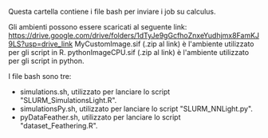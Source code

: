 Questa cartella contiene i file bash per inviare i job su calculus.

Gli ambienti possono essere scaricati al seguente link: https://drive.google.com/drive/folders/1dTyJe9gGcfhoZnxeYudhjmx8FamKJ9LS?usp=drive_link
MyCustomImage.sif (.zip al link) è l'ambiente utilizzato per gli script in R.
pythonImageCPU.sif (.zip al link) è l'ambiente utilizzato per gli script in python.

I file bash sono tre:
- simulations.sh, utilizzato per lanciare lo script "SLURM_SimulationsLight.R".
- simulationsPy.sh, utilizzato per lanciare lo script "SLURM_NNLight.py".
- pyDataFeather.sh, utilizzato per lanciare lo script "dataset_Feathering.R".
